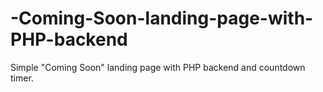 # -Coming-Soon-landing-page-with-PHP-backend
Simple "Coming Soon" landing page with PHP backend and countdown timer.
